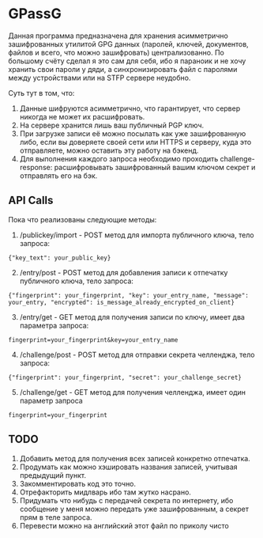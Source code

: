 # GPassG

Данная программа предназначена для хранения асимметрично зашифрованных утилитой GPG данных (паролей, ключей, документов, файлов и всего, что можно зашифровать) централизованно. По большому счёту сделал я это сам для себя, ибо я параноик и не хочу хранить свои пароли у дяди, а синхронизировать файл с паролями между устройствами или на STFP сервере неудобно.

Суть тут в том, что:

1. Данные шифруются асимметрично, что гарантирует, что сервер никогда не может их расшифровать.
2. На сервере хранится лишь ваш публичный PGP ключ.
3. При загрузке записи её можно посылать как уже зашифрованную либо, если вы доверяете своей сети или HTTPS и серверу, куда это отправляете, можно оставить эту работу на бэкенд.
4. Для выполнения каждого запроса необходимо проходить challenge-response: расшифровывать зашифрованный вашим ключом секрет и отправлять его на бэк.

## API Calls

Пока что реализованы следующие методы:

1. /publickey/import - POST метод для импорта публичного ключа, тело запроса:

```
{"key_text": your_public_key}
```

2. /entry/post - POST метод для добавления записи к отпечатку публичного ключа, тело запроса:

```
{"fingerprint": your_fingerprint, "key": your_entry_name, "message": your_entry, "encrypted": is_message_already_encrypted_on_client}
```

3. /entry/get - GET метод для получения записи по ключу, имеет два параметра запроса:

```
fingerprint=your_fingerprint&key=your_entry_name
```

4. /challenge/post - POST метод для отправки секрета челленджа, тело запроса:

```
{"fingerprint": your_fingerprint, "secret": your_challenge_secret}
```

5. /challenge/get - GET метод для получения челленджа, имеет один параметр запроса

```
fingerprint=your_fingerprint
```

## TODO

1. Добавить метод для получения всех записей конкретно отпечатка.
2. Продумать как можно хэшировать названия записей, учитывая предыдущий пункт.
3. Закомментировать код это точно.
4. Отрефакторить мидлварь ибо там жутко насрано.
5. Придумать что нибудь с передачей секрета по интернету, ибо сообщение у меня можно передать уже зашифрованным, а секрет прям в теле запроса.
6. Перевести можно на английский этот файл по приколу чисто
